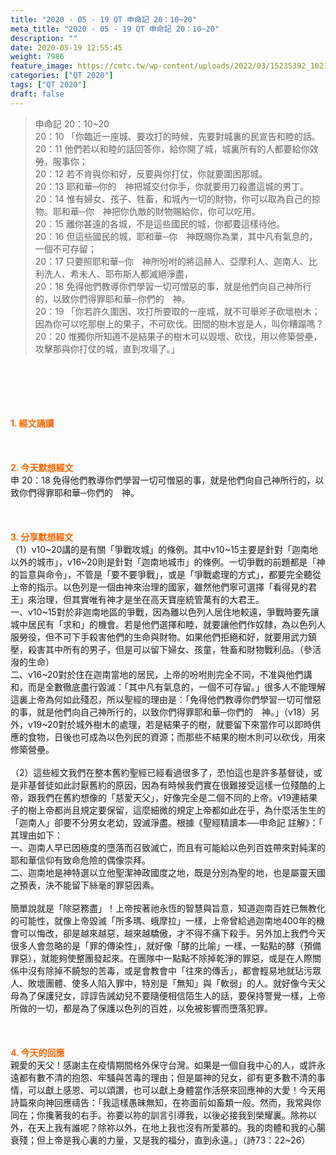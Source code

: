 ```yaml
---
title: "2020 - 05 - 19 QT 申命記 20：10~20"
meta_title: "2020 - 05 - 19 QT 申命記 20：10~20"
description: ""
date: 2020-05-19 12:55:45
weight: 7986
feature_image: https://cmtc.tw/wp-content/uploads/2022/03/15235392_10211799862337740_180693556567566654_o-1.webp
categories: ["QT 2020"]
tags: ["QT 2020"]
draft: false
---
```


<blockquote>申命記 20：10~20<br />
20：10 「你臨近一座城、要攻打的時候，先要對城裏的民宣告和睦的話。<br />
20：11 他們若以和睦的話回答你，給你開了城，城裏所有的人都要給你效勞，服事你；<br />
20：12 若不肯與你和好，反要與你打仗，你就要圍困那城。<br />
20：13 耶和華─你的　神把城交付你手，你就要用刀殺盡這城的男丁。<br />
20：14 惟有婦女、孩子、牲畜，和城內一切的財物，你可以取為自己的掠物。耶和華─你　神把你仇敵的財物賜給你，你可以吃用。<br />
20：15 離你甚遠的各城，不是這些國民的城，你都要這樣待他。<br />
20：16 但這些國民的城，耶和華─你　神既賜你為業，其中凡有氣息的，一個不可存留；<br />
20：17 只要照耶和華─你　神所吩咐的將這赫人、亞摩利人、迦南人、比利洗人、希未人、耶布斯人都滅絕淨盡，<br />
20：18 免得他們教導你們學習一切可憎惡的事，就是他們向自己神所行的，以致你們得罪耶和華─你們的　神。<br />
20：19 「你若許久圍困、攻打所要取的一座城，就不可舉斧子砍壞樹木；因為你可以吃那樹上的果子，不可砍伐。田間的樹木豈是人，叫你糟蹋嗎？<br />
20：20 惟獨你所知道不是結果子的樹木可以毀壞、砍伐，用以修築營壘，攻擊那與你打仗的城，直到攻塌了。」</blockquote><br />
&nbsp;<br />
<br />
&nbsp;<br />
<br />
<span style="color: #ff6600;"><strong>1. </strong><strong>經文誦讀</strong></span><br />
<br />
<span style="color: #ff6600;"><strong> </strong></span><br />
<br />
<span style="color: #ff6600;"><strong>2. 今天默想</strong><strong>經文<br />
</strong></span>申 20：18 免得他們教導你們學習一切可憎惡的事，就是他們向自己神所行的，以致你們得罪耶和華─你們的　神。<br />
<br />
&nbsp;<br />
<br />
<span style="color: #ff6600;"><strong>3. 分享默想經文<br />
</strong></span>（1）v10~20講的是有關「爭戰攻城」的條例。其中v10~15主要是針對「迦南地以外的城市」，v16~20則是針對「迦南地城市」的條例。一切爭戰的前題都是「神的旨意與命令」，不管是「要不要爭戰」，或是「爭戰處理的方式」，都要完全聽從上帝的指示。以色列是一個由神來治理的國家，雖然他們寧可選擇「看得見的君王」來治理，但其實唯有神才是坐在高天寶座統管萬有的大君王。<br />
一、v10~15對於非迦南地區的爭戰，因為離以色列人居住地較遠，爭戰時要先讓城中居民有「求和」的機會。若是他們選擇和睦，就要讓他們作奴隸，為以色列人服勞役，但不可下手殺害他們的生命與財物。如果他們拒絕和好，就要用武力鎮壓，殺害其中所有的男子，但是可以留下婦女、孩童，牲畜和財物戰利品。（參活潑的生命）<br />
二、v16~20對於住在迦南當地的居民，上帝的吩咐則完全不同，不准與他們講和，而是全數徹底盡行毀滅：「其中凡有氣息的，一個不可存留。」很多人不能理解這裏上帝為何如此殘忍，所以聖經的理由是：「免得他們教導你們學習一切可憎惡的事，就是他們向自己神所行的，以致你們得罪耶和華─你們的　神。」（v18）另外，v19~20對於城外樹木的處理，若是結果子的樹，就要留下來當作可以即時供應的食物，日後也可成為以色列民的資源；而那些不結果的樹木則可以砍伐，用來修築營壘。<br />
<br />
（2）這些經文我們在整本舊約聖經已經看過很多了，恐怕這也是許多基督徒，或是非基督徒如此討厭舊約的原因，因為有時候我們實在很難接受這樣一位殘酷的上帝，跟我們在舊約想像的「慈愛天父」，好像完全是二個不同的上帝。v19連結果子的樹上帝都尚且規定要保留，這麼細微的規定上帝都如此在乎，為什麼活生生的「迦南人」卻要不分男女老幼，毀滅淨盡。根據《聖經精讀本──申命記 註解》：「<br />
其理由如下：<br />
一、迦南人早已因極度的墮落而召致滅亡，而且有可能給以色列百姓帶來對純潔的耶和華信仰有致命危險的偶像崇拜。<br />
二、迦南地是神特選以立他聖潔神政國度之地，既是分別為聖的地，也是屬靈天國之預表，決不能留下絲毫的罪惡因素。<br />
<br />
簡單說就是「除惡務盡」！上帝按著祂永恆的智慧與旨意，知道迦南百姓已無教化的可能性，就像上帝毀滅「所多瑪、蛾摩拉」一樣，上帝曾給過迦南地400年的機會可以悔改，卻是越來越惡，越來越驕傲，才不得不痛下殺手。另外加上我們今天很多人會忽略的是「罪的傳染性」，就好像「酵的比喻」一樣，一點點的酵（預備罪惡），就能夠使整團發起來。在團隊中一點點不除掉乾淨的罪惡，或是在人際關係中沒有除掉不饒恕的苦毒，或是會教會中「往來的傳舌」，都會輕易地就玷污眾人、敗壞團體、使多人陷入罪中，特別是「無知」與「軟弱」的人。就好像今天父母為了保護兒女，諄諄告誡幼兒不要隨便相信陌生人的話，要保持警覺一樣，上帝所做的一切，都是為了保護以色列的百姓，以免被影響而墮落犯罪。<br />
<br />
&nbsp;<br />
<br />
<span style="color: #ff6600;"><strong>4. 今天的回應<br />
</strong></span>親愛的天父！感謝主在疫情期間格外保守台灣。如果是一個自我中心的人，或許永遠都有數不清的抱怨、牢騷與苦毒的理由；但是屬神的兒女，卻有更多數不清的事情，可以獻上感恩、可以頌讚，也可以獻上身體當作活祭來回應神的大愛！今天用詩篇來向神回應禱告：「我這樣愚昧無知，在祢面前如畜類一般。然而，我常與你同在；你攙著我的右手。祢要以祢的訓言引導我，以後必接我到榮耀裏。除祢以外，在天上我有誰呢？除祢以外，在地上我也沒有所愛慕的。我的肉體和我的心腸衰殘；但上帝是我心裏的力量，又是我的福分，直到永遠。」（詩73：22~26）<br />
<br />
&nbsp;
        